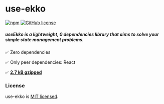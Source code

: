 # use-ekko

 [![npm](https://img.shields.io/npm/v/use-ekko.svg)](https://www.npmjs.com/package/use-ekkos)  [![GitHub license](https://img.shields.io/badge/license-MIT-blue.svg)](https://github.com/askharley/use-ekko/blob/main/LICENSE) <a href="https://bundlephobia.com/result?p=use-ekko@latest" target="\_parent">
  <img alt="" src="https://badgen.net/bundlephobia/minzip/use-ekko@latest" />
</a>

 

##### useEkko is a lightweight, 0 dependencies library that aims to solve your simple state management problems.

✅ Zero dependencies

✅ Only peer dependencies: React

✅ [**2.7 kB gzipped**](https://bundlephobia.com/result?p=use-ekko)

### License

use-ekko is [MIT licensed](./LICENSE).